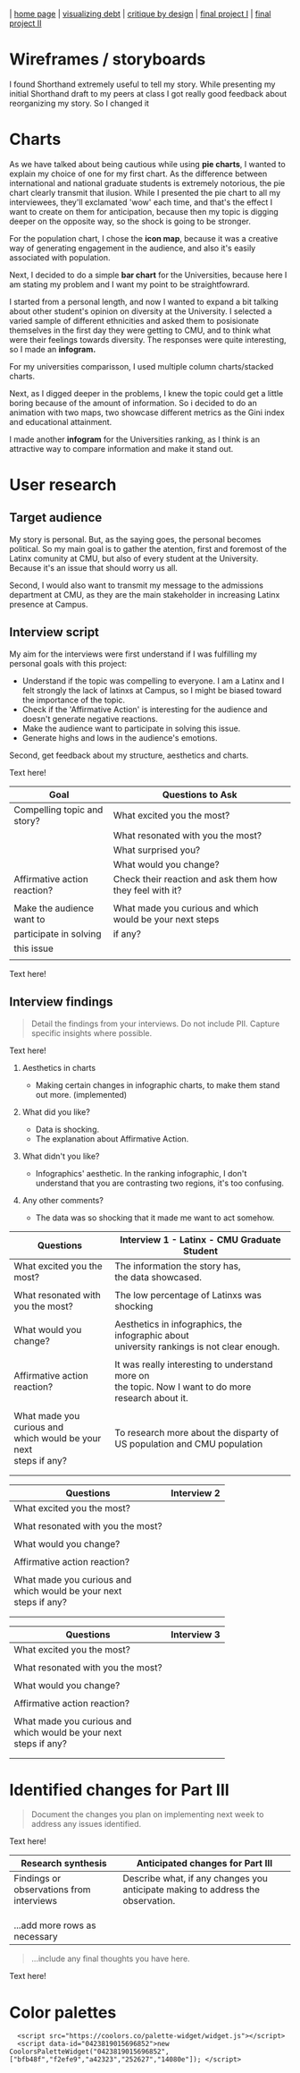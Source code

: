 | [home page](https://cmustudent.github.io/tswd-portfolio-templates/) | [visualizing debt](visualizing-government-debt) | [critique by design](critique-by-design) | [final project I](final-project-part1) | [final project II](final-project-part-two) 

# Wireframes / storyboards

I found Shorthand extremely useful to tell my story. While presenting my initial Shorthand draft to my peers at class I got really good feedback about reorganizing my story. So I changed it 

# Charts

As we have talked about being cautious while using **pie charts**, I wanted to explain my choice of one for my first chart. As the difference between international and national graduate students is extremely notorious, the pie chart clearly transmit that ilusion. While I presented the pie chart to all my interviewees, they'll exclamated 'wow' each time, and that's the effect I want to create on them for anticipation, because then my topic is digging deeper on the opposite way, so the shock is going to be stronger.

For the population chart, I chose the **icon map**, because it was a creative way of generating engagement in the audience, and also it's easily associated with population.

Next, I decided to do a simple **bar chart** for the Universities, because here I am stating my problem and I want my point to be straightfowrard.

I started from a personal length, and now I wanted to expand a bit talking about other student's opinion on diversity at the University. I selected a varied sample of different ethnicities and asked them to posisionate themselves in the first day they were getting to CMU, and to think what were their feelings towards diversity. The responses were quite interesting, so I made an **infogram.** 

For my universities comparisson, I used multiple column charts/stacked charts.

Next, as I digged deeper in the problems, I knew the topic could get a little boring because of the amount of information. So i decided to do an animation with two maps, two showcase different metrics as the Gini index and educational attainment.

I made another **infogram** for the Universities ranking, as I think is an attractive way to compare information and make it stand out.

# User research 

## Target audience

My story is personal. But, as the saying goes, the personal becomes political. So my main goal is to gather the atention, first and foremost of the Latinx comunity at CMU, but also of every student at the University. Because it's an issue that should worry us all. 

Second, I would also want to transmit my message to the admissions department at CMU, as they are the main stakeholder in increasing Latinx presence at Campus.

## Interview script

My aim for the interviews were first understand if I was fulfilling my personal goals with this project:
* Understand if the topic was compelling to everyone. I am a Latinx and I felt strongly the lack of latinxs at Campus, so I might be biased toward the importance of the topic.
* Check if the 'Affirmative Action' is interesting for the audience and doesn't generate negative reactions.
* Make the audience want to participate in solving this issue.
* Generate highs and lows in the audience's emotions.

Second, get feedback about my structure, aesthetics and charts.

Text here!

| Goal                            | Questions to Ask                                            |
|---------------------------------|----------------------------------------------------------   |                       
| Compelling topic and story?     | What excited you the most?                                  |
|                                 | What resonated with you the most?                           |
|                                 | What surprised you?                                         |
|                                 | What would you change?                                      |
| Affirmative action reaction?    | Check their reaction and ask them how they feel with it?    |
|                                 |                                                             |
| Make the audience want to<br>   | What made you curious and which would be your next steps<br>|
| participate in solving<br>      | if any?                                                     |
| this issue                      |                                                             |
|                                 |                                                             |



Text here!

## Interview findings
> Detail the findings from your interviews.  Do not include PII.  Capture specific insights where possible.

Text here!

1) Aesthetics in charts
   - Making certain changes in infographic charts, to make them stand out more. (implemented)

2) What did you like?
   - Data is shocking.
   - The explanation about Affirmative Action.
3) What didn't you like?
   - Infographics' aesthetic. In the ranking infographic, I don't understand that you are contrasting two regions, it's too confusing.
4) Any other comments?
   - The data was so shocking that it made me want to act somehow.



| Questions                        | Interview 1 - Latinx - CMU Graduate Student                         
|----------------------------------|----------------------------------------------------------------           
| What excited you the most?       | The information the story has,<br> the data showcased.
|                                  |
| What resonated with you the most?| The low percentage of Latinxs was shocking
|                                  |
| What would you change?           | Aesthetics in infographics, the infographic about<br>university rankings is not clear  enough. 
|                                  | 
| Affirmative action reaction?     | It was really interesting to understand more on<br>the topic. Now I want to do more research about it. 
|                                  | 
| What made you curious and<br>which would be your next<br>steps if any? | To research more about the disparty of US population and CMU population                   
|                                  |                                                        |   
|                                  |

| Questions                        | Interview 2                           
|----------------------------------|----------------------------------------------------------------           
| What excited you the most?       | 
|                                  |
| What resonated with you the most?| 
|                                  |
| What would you change?           | 
|                                  | 
| Affirmative action reaction?     |  
|                                  | 
| What made you curious and<br>which would be your next<br>steps if any? |                   
|                                  |                                                        |   
|                                  |

| Questions                        | Interview 3                         
|----------------------------------|----------------------------------------------------------------           
| What excited you the most?       | 
|                                  |
| What resonated with you the most?| 
|                                  |
| What would you change?           | 
|                                  | 
| Affirmative action reaction?     |  
|                                  | 
| What made you curious and<br>which would be your next<br>steps if any? |                   
|                                  |                                                        |   
|                                  |




# Identified changes for Part III
> Document the changes you plan on implementing next week to address any issues identified.  

Text here!

| Research synthesis                       | Anticipated changes for Part III                                                |
|------------------------------------------|---------------------------------------------------------------------------------|
| Findings or observations from interviews | Describe what, if any changes you anticipate making to address the observation. |
|                                          |                                                                                 |
|                                          |                                                                                 |
|                                          |                                                                                 |
| ...add more rows as necessary            |                                                                                 |

> ...include any final thoughts you have here. 

Text here!

# Color palettes

<!-- Coolors Palette Widget -->
      <script src="https://coolors.co/palette-widget/widget.js"></script>
      <script data-id="0423819015696852">new CoolorsPaletteWidget("0423819015696852", ["bfb48f","f2efe9","a42323","252627","14080e"]); </script>

